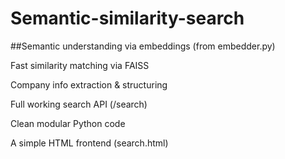 # Semantic-similarity-search

##Semantic understanding via embeddings (from embedder.py)

Fast similarity matching via FAISS

Company info extraction & structuring

Full working search API (/search)

Clean modular Python code

A simple HTML frontend (search.html)
